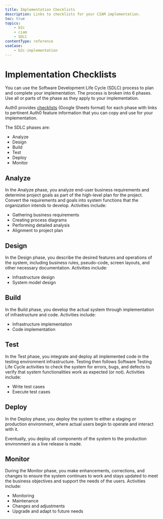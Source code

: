 ```yaml
---
title: Implementation Checklists
description: Links to checklists for your CIAM implementation. 
toc: true
topics:
    - b2c
    - ciam
    - SDLC
contentType: reference
useCase:
    - b2c-implementation
---
```

# Implementation Checklists

You can use the Software Development Life Cycle (SDLC) process to plan and complete your implementation. The process is broken into 6 phases. Use all or parts of the phase as they apply to your implementation. 

Auth0 provides [checklists](https://docs.google.com/spreadsheets/d/1TVG2ZYr2Z8sZhajhXy96xzXfuQ27KYxcwsIpae0wdj8/edit?usp=sharing) (Google Sheets format) for each phase with links to pertinent Auth0 feature information that you can copy and use for your implementation. 

The SDLC phases are: 

* Analyze
* Design
* Build
* Test
* Deploy 
* Monitor

## Analyze

In the Analyze phase, you analyze end-user business requirements and determine project goals as part of the high-level plan for the project. Convert the requirements and goals into system functions that the organization intends to develop. Activities include:

* Gathering business requirements
* Creating process diagrams
* Performing detailed analysis
* Alignment to project plan

## Design

In the Design phase, you describe the desired features and operations of the system, including  business rules, pseudo-code, screen layouts, and other necessary documentation. Activities include:

* Infrastructure design
* System model design

## Build

In the Build phase, you develop the actual system through implementation of infrastructure and code. Activities include:

* Infrastructure implementation
* Code implementation

## Test

In the Test phase, you integrate and deploy all implemented code in the testing environment infrastructure. Testing then follows Software Testing Life Cycle activities to check the system for errors, bugs, and defects to verify that system functionalities work as expected (or not). Activities include:

* Write test cases
* Execute test cases

## Deploy

In the Deploy phase, you deploy the system to either a staging or production environment, where actual users begin to operate and interact with it. 

Eventually, you deploy all components of the system to the production environment as a live release is made.

## Monitor

During the Monitor phase, you make enhancements, corrections, and changes to ensure the system continues to work and stays updated to meet the business objectives and support the needs of the users. Activities include: 

* Monitoring
* Maintenance
* Changes and adjustments
* Upgrade and adapt to future needs 
